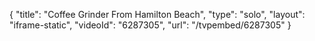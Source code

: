 {
    "title": "Coffee Grinder From Hamilton Beach",
    "type": "solo",
    "layout": "iframe-static",
    "videoId": "6287305",
    "url": "\/tvpembed\/6287305"
}
